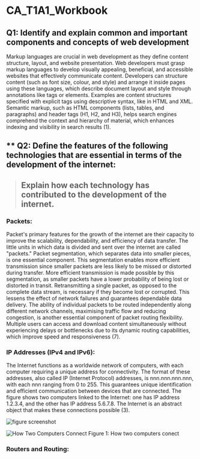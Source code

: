 # CA_T1A1_Workbook

## Q1: **Identify** and **explain** common and important components and concepts of web development

Markup languages are crucial in web development as they define content structure, layout, and website presentation. Web developers must grasp markup languages to develop visually appealing, beneficial, and accessible websites that effectively communicate content. Developers can structure content (such as font size, colour, and style) and arrange it inside pages using these languages, which describe document layout and style through annotations like tags or elements. Examples are content structures specified with explicit tags using descriptive syntax, like in HTML and XML. Semantic markup, such as HTML components (lists, tables, and paragraphs) and header tags (H1, H2, and H3), helps search engines comprehend the context and hierarchy of material, which enhances indexing and visibility in search results (1).

## ** Q2: **Define** the features of the following technologies that are essential in terms of the development of the internet: 

> ## **Explain**  how each technology has contributed to the development of the internet.

### Packets:
Packet's primary features for the growth of the internet are their capacity to improve the scalability, dependability, and efficiency of data transfer. The little units in which data is divided and sent over the internet are called "packets." Packet segmentation, which separates data into smaller pieces, is one essential component. This segmentation enables more efficient transmission since smaller packets are less likely to be missed or distorted during transfer. More efficient transmission is made possible by this segmentation, as smaller packets have a lower probability of being lost or distorted in transit. Retransmitting a single packet, as opposed to the complete data stream, is necessary if they become lost or corrupted. This lessens the effect of network failures and guarantees dependable data delivery. The ability of individual packets to be routed independently along different network channels, maximising traffic flow and reducing congestion, is another essential component of packet routing flexibility. Multiple users can access and download content simultaneously without experiencing delays or bottlenecks due to its dynamic routing capabilities, which improve speed and responsiveness (7).

### IP Addresses (IPv4 and IPv6): 

The Internet functions as a worldwide network of computers, with each computer requiring a unique address for connectivity. The format of these addresses, also called IP (Internet Protocol) addresses, is nnn.nnn.nnn.nnn, with each nnn ranging from 0 to 255. This guarantees unique identification and efficient communication between devices that are connected. The figure shows two computers linked to the Internet: one has IP address 1.2.3.4, and the other has IP address 5.6.7.8. The Internet is an abstract object that makes these connections possible (3).

![figure screenshot](../assets/figure_1.png)

<img src="./assets/figure_1.png" alt="How Two Computers Connect">
Figure 1: How two computers conect

### Routers and Routing:
